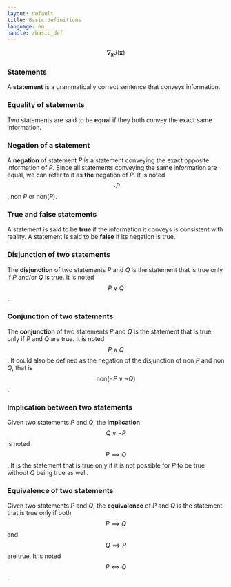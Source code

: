```yaml
---
layout: default
title: Basic definitions
language: en
handle: /basic_def
---
```


<script src="https://cdn.mathjax.org/mathjax/latest/MathJax.js?config=TeX-AMS-MML_HTMLorMML" type="text/javascript"></script>

$$ \nabla_\boldsymbol{x} J(\boldsymbol{x}) $$

### Statements
A **statement** is a grammatically correct sentence that conveys information.

### Equality of statements
Two statements are said to be **equal** if they both convey the exact same information.

### Negation of a statement
A **negation** of statement _P_ is a statement conveying the exact opposite information of _P_. Since all statements conveying the same information are equal, we can refer to it as **the** negation of _P_. It is noted $$\neg P$$,  non _P_ or non(_P_).

### True and false statements
A statement is said to be **true** if the information it conveys is consistent with reality. A statement is said to be **false** if its negation is true.

### Disjunction of two statements
The **disjunction** of two statements _P_ and _Q_ is the statement that is true only if _P_ and/or _Q_ is true. It is noted $$P \lor Q$$.

### Conjunction of two statements
The **conjunction** of two statements _P_ and _Q_ is the statement that is true only if _P_ and _Q_ are true. It is noted $$P \land Q$$. It could also be defined as the negation of the disjunction of non _P_ and non _Q_, that is $$\text{non}(\neg P \lor \neg Q)$$.

### Implication between two statements
Given two statements _P_ and _Q_, the **implication** $$Q \lor \neg P$$ is noted $$P \implies Q$$. It is the statement that is true only if it is not possible for _P_ to be true without _Q_ being true as well.

### Equivalence of two statements
Given two statements _P_ and _Q_, the **equivalence** of _P_ and _Q_ is the statement that is true only if both $$P \implies Q$$ and $$Q \implies P$$ are true. It is noted $$P \iff Q$$.
